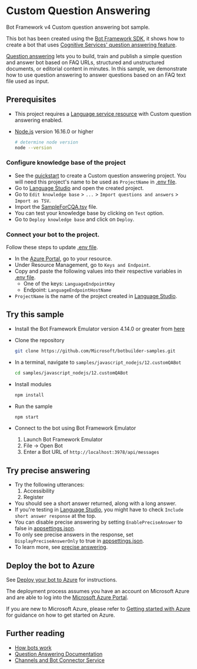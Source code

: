 ﻿# Custom Question Answering

Bot Framework v4 Custom question answering bot sample.

This bot has been created using the [Bot Framework SDK][BF], it shows how to create a bot that uses [Cognitive Services' question answering feature][Quickstart].

[Question answering][LS] lets you to build, train and publish a simple question and answer bot based on FAQ URLs, structured and unstructured documents, or editorial content in minutes. In this sample, we demonstrate how to use question answering to answer questions based on an FAQ text file used as input.

## Prerequisites
- This project requires a [Language service resource](https://aka.ms/create-language-resource) with Custom question answering enabled.

- [Node.js](https://nodejs.org) version 16.16.0 or higher

    ```bash
    # determine node version
    node --version
    ```

### Configure knowledge base of the project
- See the [quickstart][Quickstart] to create a Custom question answering project. You will need this project's name to be used as `ProjectName` in [.env file](.env).
- Go to [Language Studio][LS] and open the created project.
- Go to `Edit knowledge base` > `...` > `Import questions and answers` > `Import as TSV`.
- Import the [SampleForCQA.tsv](CognitiveModels/SampleForCQA.tsv) file.
- You can test your knowledge base by clicking on `Test` option.
- Go to `Deploy knowledge base` and click on `Deploy`.

### Connect your bot to the project.
Follow these steps to update [.env file](.env).
- In the [Azure Portal][Azure], go to your resource.
- Under Resource Management, go to `Keys and Endpoint`.
- Copy and paste the following values into their respective variables in [.env file](.env).
     - One of the keys: `LanguageEndpointKey` 
     - Endpoint: `LanguageEndpointHostName`
- `ProjectName` is the name of the project created in [Language Studio][LS].

## Try this sample

- Install the Bot Framework Emulator version 4.14.0 or greater from [here][BFE]
- Clone the repository

    ```bash
    git clone https://github.com/Microsoft/botbuilder-samples.git
    ```

- In a terminal, navigate to `samples/javascript_nodejs/12.customQABot`
    ```bash
    cd samples/javascript_nodejs/12.customQABot
    ```

- Install modules
    ```bash
    npm install
    ```

- Run the sample
    ```bash
    npm start
    ```
- Connect to the bot using Bot Framework Emulator
  1. Launch Bot Framework Emulator
  2. File -> Open Bot
  3. Enter a Bot URL of `http://localhost:3978/api/messages`
 
## Try precise answering
- Try the following utterances:
  1. Accessibility
  2. Register
- You should see a short answer returned, along with a long answer.
- If you're testing in [Language Studio][LS], you might have to check `Include short answer response` at the top.
- You can disable precise answering by setting `EnablePreciseAnswer` to false in [appsettings.json](appsettings.json).
- To only see precise answers in the response, set `DisplayPreciseAnswerOnly` to true in [appsettings.json](appsettings.json).
- To learn more, see [precise answering][PA].

## Deploy the bot to Azure
See [Deploy your bot to Azure][50] for instructions.

The deployment process assumes you have an account on Microsoft Azure and are able to log into the [Microsoft Azure Portal][Azure].

If you are new to Microsoft Azure, please refer to [Getting started with Azure][70] for guidance on how to get started on Azure.

## Further reading

- [How bots work](https://docs.microsoft.com/azure/bot-service/bot-builder-basics)
- [Question Answering Documentation](https://docs.microsoft.com/azure/cognitive-services/language-service/question-answering/overview)
- [Channels and Bot Connector Service](https://docs.microsoft.com/azure/bot-service/bot-concepts)

[50]: https://docs.microsoft.com/azure/bot-service/bot-builder-howto-deploy-azure
[70]: https://azure.microsoft.com/get-started/

[LS]: https://language.cognitive.azure.com/
[PA]: https://docs.microsoft.com/azure/cognitive-services/language-service/question-answering/concepts/precise-answering
[BF]: https://dev.botframework.com/
[Quickstart]: https://docs.microsoft.com/azure/cognitive-services/language-service/question-answering/quickstart/sdk
[Azure]: https://portal.azure.com
[BFE]: https://github.com/Microsoft/BotFramework-Emulator/releases